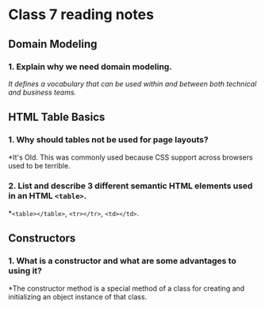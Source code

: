 # Class 7 reading notes

## Domain Modeling

### 1. Explain why we need domain modeling.
*It defines a vocabulary that can be used within and between both technical and business teams.*

## HTML Table Basics

### 1. Why should tables not be used for page layouts?
*It's Old. This was commonly used because CSS support across browsers used to be terrible.

### 2. List and describe 3 different semantic HTML elements used in an HTML `<table>`.
 *`<table></table>`, `<tr></tr>`, `<td></td>`.
 
 
## Constructors

### 1. What is a constructor and what are some advantages to using it?
*The constructor method is a special method of a class for creating and initializing an object instance of that class.


